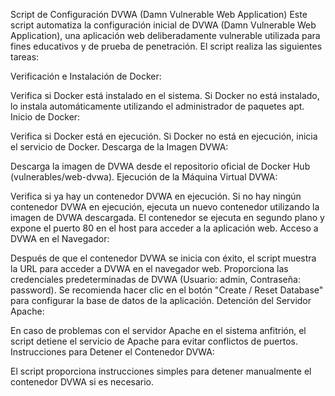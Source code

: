 Script de Configuración DVWA (Damn Vulnerable Web Application)
Este script automatiza la configuración inicial de DVWA (Damn Vulnerable Web Application), una aplicación web deliberadamente vulnerable utilizada para fines educativos y de prueba de penetración. El script realiza las siguientes tareas:

Verificación e Instalación de Docker:

Verifica si Docker está instalado en el sistema.
Si Docker no está instalado, lo instala automáticamente utilizando el administrador de paquetes apt.
Inicio de Docker:

Verifica si Docker está en ejecución.
Si Docker no está en ejecución, inicia el servicio de Docker.
Descarga de la Imagen DVWA:

Descarga la imagen de DVWA desde el repositorio oficial de Docker Hub (vulnerables/web-dvwa).
Ejecución de la Máquina Virtual DVWA:

Verifica si ya hay un contenedor DVWA en ejecución.
Si no hay ningún contenedor DVWA en ejecución, ejecuta un nuevo contenedor utilizando la imagen de DVWA descargada.
El contenedor se ejecuta en segundo plano y expone el puerto 80 en el host para acceder a la aplicación web.
Acceso a DVWA en el Navegador:

Después de que el contenedor DVWA se inicia con éxito, el script muestra la URL para acceder a DVWA en el navegador web.
Proporciona las credenciales predeterminadas de DVWA (Usuario: admin, Contraseña: password).
Se recomienda hacer clic en el botón "Create / Reset Database" para configurar la base de datos de la aplicación.
Detención del Servidor Apache:

En caso de problemas con el servidor Apache en el sistema anfitrión, el script detiene el servicio de Apache para evitar conflictos de puertos.
Instrucciones para Detener el Contenedor DVWA:

El script proporciona instrucciones simples para detener manualmente el contenedor DVWA si es necesario.
